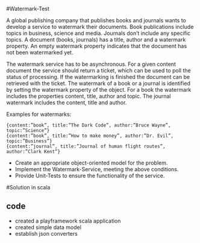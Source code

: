 #Watermark-Test

A global publishing company that publishes books and journals wants to develop a service to watermark their documents. Book publications include topics in business, science and media. Journals don’t include any specific topics. A document (books, journals) has a title, author and a watermark property. An empty watermark property indicates that the document has not been watermarked yet.

The watermark service has to be asynchronous. For a given content document the service should return a ticket, which can be used to poll the status of processing. If the watermarking is finished the document can be retrieved with the ticket. The watermark of a book or a journal is identified by setting the watermark property of the object. For a book the watermark includes the properties content, title, author and topic. The journal watermark includes the content, title and author. 

Examples for watermarks:

    {content:”book”, title:”The Dark Code”, author:”Bruce Wayne”, topic:”Science”}
    {content:”book”, title:”How to make money”, author:”Dr. Evil”, topic:”Business”}
    {content:”journal”, title:”Journal of human flight routes”, author:”Clark Kent”}


* Create an appropriate object-oriented model for the problem.
* Implement the Watermark-Service, meeting the above conditions.
* Provide Unit-Tests to ensure the functionality of the service.

#Solution in scala

## code
 - created a playframework  scala application
 - created simple data model 
 - establish json converters
